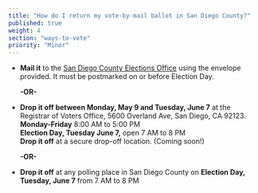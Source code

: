 ```yaml
---
title: "How do I return my vote-by-mail ballot in San Diego County?"
published: true
weight: 4
section: "ways-to-vote"
priority: "Minor"
---
```


- **Mail it** to the [San Diego County Elections Office](#section-election-office-contact) using the envelope provided. It must be postmarked on or before Election Day.  

  **-OR-**  
  
- **Drop it off between Monday, May 9 and Tuesday, June 7** at the Registrar of Voters Office, 5600 Overland Ave, San Diego, CA 92123.  
  **Monday-Friday** 8:00 AM to 5:00 PM  
	**Election Day, Tuesday June 7,** open 7 AM to 8 PM  
	**Drop it off** at a secure drop-off location. (Coming soon!)  
	
	**-OR-**  
	
- **Drop it off** at any polling place in San Diego County on **Election Day, Tuesday, June 7** from 7 AM to 8 PM
